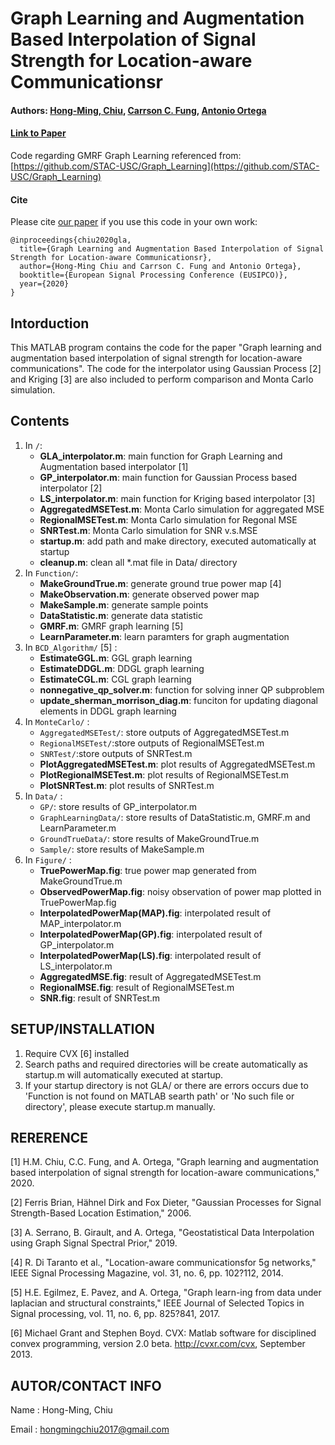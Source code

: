 # Graph Learning and Augmentation Based Interpolation of Signal Strength for Location-aware Communicationsr
#### Authors: [Hong-Ming, Chiu](https://github.com/Hong-Ming), [Carrson C. Fung](https://mcube.nctu.edu.tw/~cfung/), [Antonio Ortega](https://viterbi.usc.edu/directory/faculty/Ortega/Antonio)
#### [Link to Paper](https://www.eurasip.org/Proceedings/Eusipco/Eusipco2020/pdfs/0002150.pdf)
Code regarding GMRF Graph Learning referenced from: [https://github.com/STAC-USC/Graph_Learning](https://github.com/STAC-USC/Graph_Learning)
#### Cite
Please cite [our paper](https://www.eurasip.org/Proceedings/Eusipco/Eusipco2020/pdfs/0002150.pdf) if you use this code in your own work:

```
@inproceedings{chiu2020gla,
  title={Graph Learning and Augmentation Based Interpolation of Signal Strength for Location-aware Communicationsr},
  author={Hong-Ming Chiu and Carrson C. Fung and Antonio Ortega},
  booktitle={European Signal Processing Conference (EUSIPCO)},
  year={2020}
}
```

## Intorduction
This MATLAB program contains the code for the paper "Graph learning and augmentation based interpolation of signal strength for location-aware communications". The code for the interpolator using Gaussian Process [2] and Kriging [3] are also included to perform comparison and Monta Carlo simulation.

## Contents
1. In `/`:
    - **GLA_interpolator.m**: main function for Graph Learning and Augmentation based interpolator [1]
    - **GP_interpolator.m**: main function for Gaussian Process based interpolator [2]
    - **LS_interpolator.m**: main function for Kriging based interpolator [3]
    - **AggregatedMSETest.m**: Monta Carlo simulation for aggregated MSE
    - **RegionalMSETest.m**: Monta Carlo simulation for Regonal MSE
    - **SNRTest.m**: Monta Carlo simulation for SNR v.s.MSE
    - **startup.m**: add path and make directory, executed automatically at startup
    - **cleanup.m**: clean all *.mat file in Data/ directory
2. In `Function/`: 
    - **MakeGroundTrue.m**: generate ground true power map [4]
    - **MakeObservation.m**: generate observed power map
    - **MakeSample.m**: generate sample points
    - **DataStatistic.m**: generate data statistic
    - **GMRF.m**: GMRF graph learning [5]
    - **LearnParameter.m**: learn paramters for graph augmentation
3. In `BCD_Algorithm/` [5] : 
    - **EstimateGGL.m**: GGL graph learning
    - **EstimateDDGL.m**: DDGL graph learning
    - **EstimateCGL.m**: CGL graph learning
    - **nonnegative_qp_solver.m**: function for solving inner QP subproblem
    - **update_sherman_morrison_diag.m**: funciton for updating diagonal elements in DDGL graph learning
4. In `MonteCarlo/` : 
    - `AggregatedMSETest/`: store outputs of AggregatedMSETest.m
    - `RegionalMSETest/`:store outputs of RegionalMSETest.m
    - `SNRTest/`:store outputs of SNRTest.m
    - **PlotAggregatedMSETest.m**: plot results of AggregatedMSETest.m
    - **PlotRegionalMSETest.m**: plot results of RegionalMSETest.m
    - **PlotSNRTest.m**: plot results of SNRTest.m
5. In `Data/` :
    - `GP/`: store results of GP_interpolator.m
    - `GraphLearningData/`: store results of DataStatistic.m, GMRF.m and LearnParameter.m
    - `GroundTrueData/`: store results of MakeGroundTrue.m
    - `Sample/`: store results of MakeSample.m
6. In `Figure/` :
    - **TruePowerMap.fig**: true power map generated from MakeGroundTrue.m
    - **ObservedPowerMap.fig**: noisy observation of power map plotted in TruePowerMap.fig
    - **InterpolatedPowerMap(MAP).fig**: interpolated result of MAP_interpolator.m
    - **InterpolatedPowerMap(GP).fig**: interpolated result of GP_interpolator.m
    - **InterpolatedPowerMap(LS).fig**: interpolated result of LS_interpolator.m
    - **AggregatedMSE.fig**: result of AggregatedMSETest.m
    - **RegionalMSE.fig**: result of RegionalMSETest.m
    - **SNR.fig**: result of SNRTest.m
## SETUP/INSTALLATION
1. Require CVX [6] installed
2. Search paths and required directories will be create automatically as
   startup.m will automatically executed at startup.
3. If your startup directory is not GLA/ or there are errors occurs due to 
   'Function is not found on MATLAB searth path' or 'No such file or directory',
   please execute startup.m manually.
        
## RERERENCE
[1] H.M. Chiu, C.C. Fung, and A. Ortega, "Graph learning and augmentation based interpolation of signal strength for location-aware communications," 2020.
    
[2] Ferris Brian, Hähnel Dirk and Fox Dieter, "Gaussian Processes for Signal Strength-Based Location Estimation," 2006.
    
[3] A. Serrano, B. Girault, and A. Ortega, "Geostatistical Data Interpolation using Graph Signal Spectral Prior," 2019.
    
[4] R. Di Taranto et al., "Location-aware communicationsfor 5g networks," IEEE Signal Processing Magazine, vol. 31, no. 6, pp. 102?112, 2014.
    
[5] H.E. Egilmez, E. Pavez, and A. Ortega, "Graph learn-ing from data under laplacian and structural constraints," IEEE Journal of Selected Topics in Signal processing, vol. 11, no. 6, pp. 825?841, 2017.
    
[6] Michael Grant and Stephen Boyd. CVX: Matlab software for disciplined convex programming, version 2.0 beta. http://cvxr.com/cvx, September 2013.
    
## AUTOR/CONTACT INFO
Name  : Hong-Ming, Chiu

Email : hongmingchiu2017@gmail.com

